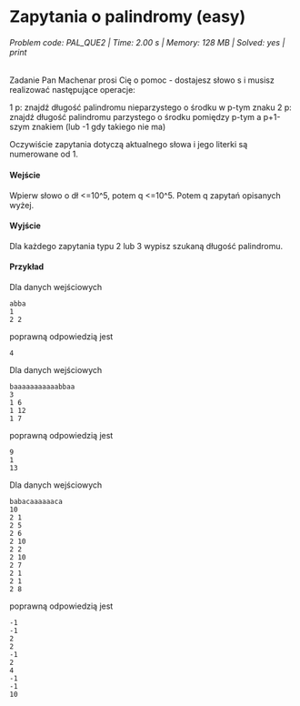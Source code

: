 # Zapytania o palindromy (easy)
###### Problem code: PAL_QUE2 \| Time: 2.00 s \| Memory: 128 MB \| Solved: yes \| print

Zadanie
Pan Machenar prosi Cię o pomoc - dostajesz słowo s i musisz realizować następujące operacje:

1 p: znajdź długość palindromu nieparzystego o środku w p-tym znaku
2 p: znajdź długość palindromu parzystego o środku pomiędzy p-tym a p+1-szym znakiem (lub -1 gdy takiego nie ma)

Oczywiście zapytania dotyczą aktualnego słowa i jego literki są numerowane od 1.

#### Wejście
Wpierw słowo o dł <=10^5, potem q <=10^5. Potem q zapytań opisanych wyżej.

#### Wyjście
Dla każdego zapytania typu 2 lub 3 wypisz szukaną długość palindromu.

#### Przykład
Dla danych wejściowych

```
abba
1
2 2
```
poprawną odpowiedzią jest
```
4
```
Dla danych wejściowych
```
baaaaaaaaaaabbaa
3
1 6
1 12
1 7
```
poprawną odpowiedzią jest
```
9
1
13
```
Dla danych wejściowych
```
babacaaaaaaca
10
2 1
2 5
2 6
2 10
2 2
2 10
2 7
2 1
2 1
2 8

```
poprawną odpowiedzią jest
```
-1
-1
2
2
-1
2
4
-1
-1
10
```
